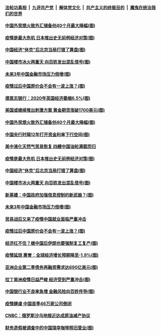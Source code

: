 ####  [法轮功真相](../../../../basic/blob/master/README.md?t=04080630) &nbsp;|&nbsp; [九评共产党](../../../../9ping.md/blob/master/README.md?t=04080630) &nbsp;|&nbsp; [解体党文化](../../../../jtdwh.md/blob/master/README.md?t=04080630)  &nbsp;|&nbsp; [共产主义的终极目的](../../../../gczydzjmd.md/blob/master/README.md?t=04080630) &nbsp;|&nbsp; [魔鬼在统治我们的世界](../../../../mgztzwmdsj.md/blob/master/README.md?t=04080630) 

#### [中国外贸熄火致外汇储备创40个月最大降幅(图)](../pages/p5/928951.md?t=04080630) 

#### [疫情是最大危机 日本推出史无前例经济对策(图)](../pages/p5/928922.md?t=04080630) 

#### [中国经济“休克”后北京当局打错了算盘(图)](../pages/p5/928856.md?t=04080630) 

#### [中国楼市冰火两重天 向百姓发出混乱信号(图)](../pages/p5/928859.md?t=04080630) 

#### [未来3年中国金融市场压力倍增(图)](../pages/p5/928871.md?t=04080630) 

#### [疫情过后中国房价会不会有一波上涨？(图)](../pages/p5/928870.md?t=04080630) 

#### [德意志银行：2020年英国经济萎缩6.5%(图)](../pages/p5/928984.md?t=04080630) 

#### [美国或继续推出刺激方案 黄金期货涨破1700美元(图)](../pages/p5/928964.md?t=04080630) 

#### [中国外贸熄火致外汇储备创40个月最大降幅(图)](../pages/p5/928951.md?t=04080630) 

#### [中国央行时隔12年打开资金利率下行空间(图)](../pages/p5/928947.md?t=04080630) 

#### [美中液化天然气贸易恢复 四艘中国油轮满载而归](../pages/p5/928942.md?t=04080630) 

#### [疫情是最大危机 日本推出史无前例经济对策(图)](../pages/p5/928922.md?t=04080630) 

#### [中国经济“休克”后北京当局打错了算盘(图)](../pages/p5/928856.md?t=04080630) 

#### [中国楼市冰火两重天 向百姓发出混乱信号(图)](../pages/p5/928859.md?t=04080630) 

#### [新基建：中国政府加强信息控制的新武器？(图)](../pages/p5/928885.md?t=04080630) 

#### [未来3年中国金融市场压力倍增(图)](../pages/p5/928871.md?t=04080630) 

#### [贸易战后又来了疫情中国就业面临严重冲击](../pages/p5/928880.md?t=04080630) 

#### [疫情过后中国房价会不会有一波上涨？(图)](../pages/p5/928870.md?t=04080630) 

#### [经济扛不住？继中国后伊朗也要强制复工复产(图)](../pages/p5/928850.md?t=04080630) 

#### [疫情延烧 惠誉：全球经济增长预期降至-1.9%(图)](../pages/p5/928844.md?t=04080630) 

#### [亚洲企业第二季债务再融资需求达690亿美元(图)](../pages/p5/928839.md?t=04080630) 

#### [拉丁美洲疫情日益严峻 经济受到严重冲击(图)](../pages/p5/928833.md?t=04080630) 

#### [中国银行业不良率急增 金融风险向百姓传导(图)](../pages/p5/928828.md?t=04080630) 

#### [疫情肆虐 中国首季46万家公司倒闭](../pages/p5/928830.md?t=04080630) 

#### [CNBC：俄罗斯沙乌地接近达成原油减产协议](../pages/p5/928829.md?t=04080630) 

#### [财务造假被调查中的中国瑞幸咖啡照旧营业(图)](../pages/p5/928794.md?t=04080630) 

